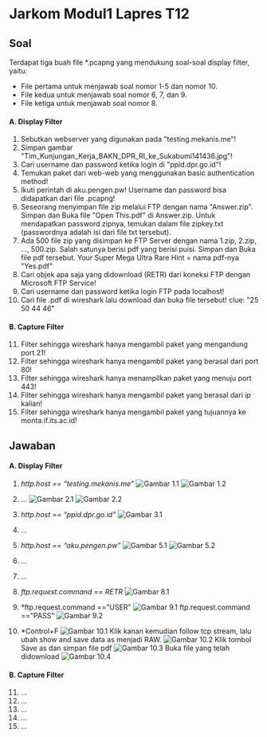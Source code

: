 # Jarkom Modul1 Lapres T12

## Soal
Terdapat tiga buah file *.pcapng yang mendukung soal-soal display filter, yaitu:
- File pertama untuk menjawab soal nomor 1-5 dan nomor 10.
- File kedua untuk menjawab soal nomor 6, 7, dan 9.
- File ketiga untuk menjawab soal nomor 8.
#### A. Display Filter
1. Sebutkan webserver yang digunakan pada "testing.mekanis.me"!
2. Simpan gambar "Tim_Kunjungan_Kerja_BAKN_DPR_RI_ke_Sukabumi141436.jpg"!
3. Cari username dan password ketika login di "ppid.dpr.go.id"!
4. Temukan paket dari web-web yang menggunakan basic authentication method!
5. Ikuti perintah di aku.pengen.pw! Username dan password bisa didapatkan dari file .pcapng!
6. Seseorang menyimpan file zip melalui FTP dengan nama "Answer.zip". Simpan dan Buka file "Open This.pdf" di Answer.zip. Untuk mendapatkan password zipnya, temukan dalam file zipkey.txt (passwordnya adalah isi dari file txt tersebut).
7. Ada 500 file zip yang disimpan ke FTP Server dengan nama 1.zip, 2.zip, ..., 500.zip. Salah satunya berisi pdf yang berisi puisi. Simpan dan Buka file pdf tersebut. Your Super Mega Ultra Rare Hint = nama pdf-nya "Yes.pdf"
8. Cari objek apa saja yang didownload (RETR) dari koneksi FTP dengan Microsoft FTP Service!
9. Cari username dan password ketika login FTP pada localhost!
10. Cari file .pdf di wireshark lalu download dan buka file tersebut! clue: "25 50 44 46"
#### B. Capture Filter
11. Filter sehingga wireshark hanya mengambil paket yang mengandung port 21!
12. Filter sehingga wireshark hanya mengambil paket yang berasal dari port 80!
13. Filter sehingga wireshark hanya menampilkan paket yang menuju port 443!
14. Filter sehingga wireshark hanya mengambil paket yang berasal dari ip kalian!
15. Filter sehingga wireshark hanya mengambil paket yang tujuannya ke monta.if.its.ac.id!
## Jawaban
#### A. Display Filter
1. *http.host == “testing.mekanis.me”*
![Gambar 1.1](img/11.png)
![Gambar 1.2](img/12.png)

2. ...
![Gambar 2.1](img/21.png)
![Gambar 2.2](img/22.png)

3. *http.host == “ppid.dpr.go.id”*
![Gambar 3.1](img/31.png)

4. ...

5. *http.host == “aku.pengen.pw”*
![Gambar 5.1](img/51.png)
![Gambar 5.2](img/52.png)

6. ...

7. ...

8. *ftp.request.command == RETR*
![Gambar 8.1](img/81.jpg)

9. *ftp.request.command =="USER"
![Gambar 9.1](img/no9.PNG)
   ftp.request.command =="PASS"
![Gambar 9.2](img/no9pass.PNG)
10. *Control+F
![Gambar 10.1](img/no10(1).PNG)
    Klik kanan kemudian follow tcp stream, lalu ubah show and save data as menjadi RAW.
![Gambar 10.2](img/no10(2).PNG)
    Klik tombol Save as dan simpan file pdf
![Gambar 10.3](img/no10(3).PNG)
    Buka file yang telah didownload
![Gambar 10.4](img/no10(4).PNG)
#### B. Capture Filter
11. ...
12. ...
13. ...
14. ...
15. ...
